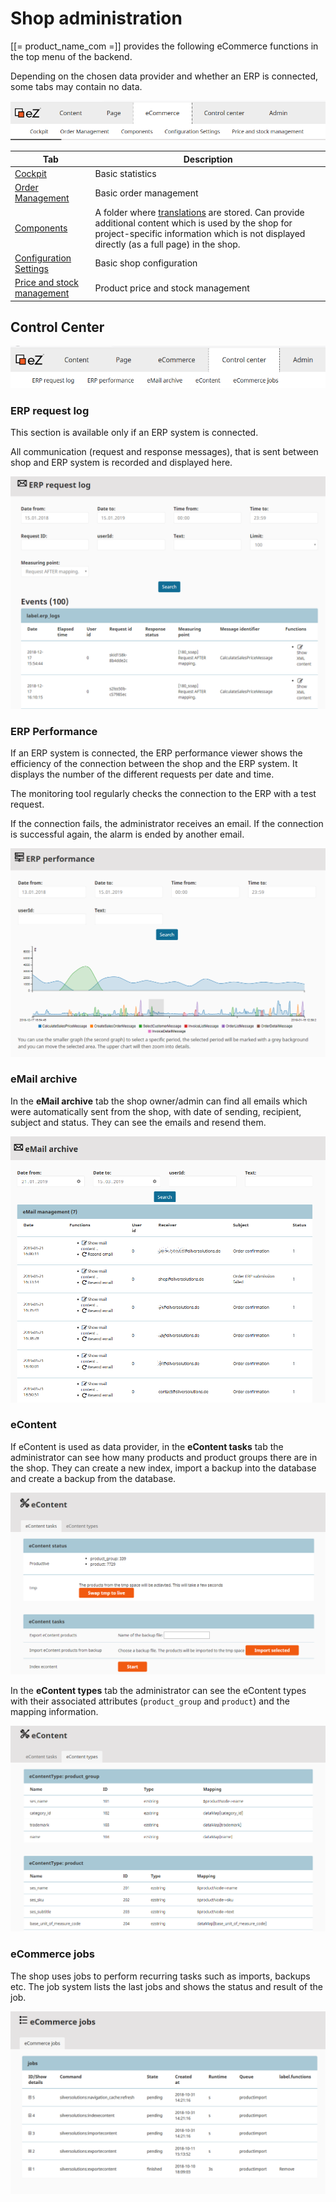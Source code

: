 # Shop administration

[[= product_name_com =]] provides the following eCommerce functions in the top menu of the backend.

Depending on the chosen data provider and whether an ERP is connected, some tabs may contain no data.

![](img/backend_menu.png)

|Tab|Description|
|--- |--- |
|[Cockpit](cockpit.md)|Basic statistics|
|[Order Management](manage_orders.md)|Basic order management|
|[Components](components.md)|A folder where [translations](translations.md) are stored. Can provide additional content which is used by the shop for project-specific information which is not displayed directly (as a full page) in the shop.|
|[Configuration Settings](configuration_settings.md)|Basic shop configuration|
|[Price and stock management](manage_prices_and_stock.md)|Product price and stock management|

## Control Center

![](img/backend_menu_center.png)

### ERP request log

This section is available only if an ERP system is connected.

All communication (request and response messages), that is sent between shop and ERP system is recorded and displayed here.

![](img/erprequest_log.png)
 
### ERP Performance

If an ERP system is connected, the ERP performance viewer shows the efficiency of the connection between the shop and the ERP system.
It displays the number of the different requests per date and time.

The monitoring tool regularly checks the connection to the ERP with a test request.

If the connection fails, the administrator receives an email.
If the connection is successful again, the alarm is ended by another email.

![](img/erp_performance.png)

### eMail archive

In the **eMail archive** tab the shop owner/admin can find all emails which were automatically sent from the shop,
with date of sending, recipient, subject and status. They can see the emails and resend them.

![](img/email_archive.png)

### eContent

If eContent is used as data provider, in the **eContent tasks** tab the administrator can see how many products and product groups there are in the shop.
They can create a new index, import a backup into the database and create a backup from the database.

![](img/econtent.png)

In the **eContent types** tab the administrator can see the eContent types with their associated attributes (`product_group` and `product`) and the mapping information.

![](img/econtent_types.png)

### eCommerce jobs

The shop uses jobs to perform recurring tasks such as imports, backups etc.
The job system lists the last jobs and shows the status and result of the job.

![](img/ecommerce_jobs.png)

